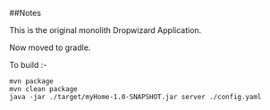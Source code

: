 ##Notes

This is the original monolith Dropwizard Application.

Now moved to gradle. 

To build :-

    mvn package
    mvn clean package
    java -jar ./target/myHome-1.0-SNAPSHOT.jar server ./config.yaml